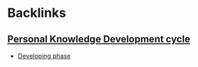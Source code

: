 
# Backlinks
## [Personal Knowledge Development cycle](<Personal Knowledge Development cycle.md>)
- [Developing phase](<Developing phase.md>)

